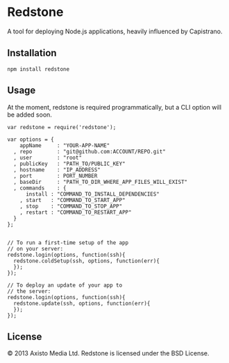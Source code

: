 Redstone
========

A tool for deploying Node.js applications, heavily influenced by Capistrano.

Installation
---

    npm install redstone

Usage
---

At the moment, redstone is required programmatically, but a CLI option will be added soon.

    var redstone = require('redstone');

    var options = {
        appName     : "YOUR-APP-NAME"
      , repo        : "git@github.com:ACCOUNT/REPO.git"
      , user        : "root"
      , publicKey   : "PATH_TO/PUBLIC_KEY"
      , hostname    : "IP_ADDRESS"
      , port        : PORT_NUMBER
      , baseDir     : "PATH_TO_DIR_WHERE_APP_FILES_WILL_EXIST"
      , commands    : {
          install : "COMMAND_TO_INSTALL_DEPENDENCIES"
        , start   : "COMMAND_TO_START_APP"
        , stop    : "COMMAND_TO_STOP_APP"
        , restart : "COMMAND_TO_RESTART_APP"
      }
    };


    // To run a first-time setup of the app
    // on your server:
    redstone.login(options, function(ssh){
      redstone.coldSetup(ssh, options, function(err){
      });
    });

    // To deploy an update of your app to
    // the server:
    redstone.login(options, function(ssh){
      redstone.update(ssh, options, function(err){
      });
    });

License
---

&copy; 2013 Axisto Media Ltd. Redstone is licensed under the BSD License.
